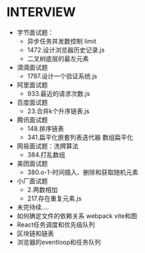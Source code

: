 # INTERVIEW

- 字节面试题：
    - 异步任务并发数控制 limit
    - 1472.设计浏览器历史记录.js
    - 二叉树底层的最左元素
- 滴滴面试题
    - 1797.设计一个验证系统.js
- 阿里面试题
    - 933.最近的请求次数.js
- 百度面试题
    - 23.合并k个升序链表.js
- 腾讯面试题
    - 148.排序链表
    - 341.扁平化嵌套列表迭代器 数组扁平化
- 网易面试题：洗牌算法
    - 384.打乱数组
- 美团面试题
    - 380.o-1-时间插入、删除和获取随机元素
- 小厂面试题
    - 2.两数相加
    - 217.存在重复元素.js
- 未完待续....
- 如何确定文件的依赖关系 webpack vite和图
- React任务调度和优先级队列
- 区块链和链表
- 浏览器的eventloop和任务队列
